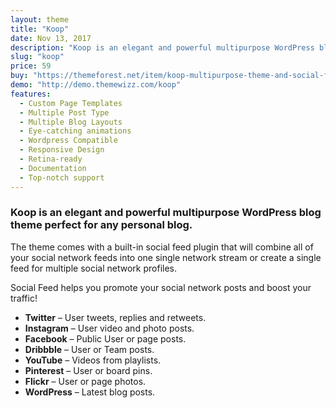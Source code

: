 ```yaml
---
layout: theme
title: "Koop"
date: Nov 13, 2017
description: "Koop is an elegant and powerful multipurpose WordPress blog theme perfect for any personal blog."
slug: "koop"
price: 59
buy: "https://themeforest.net/item/koop-multipurpose-theme-and-social-feed/20120685"
demo: "http://demo.themewizz.com/koop"
features:
  - Custom Page Templates
  - Multiple Post Type
  - Multiple Blog Layouts
  - Eye-catching animations
  - Wordpress Compatible
  - Responsive Design
  - Retina-ready
  - Documentation
  - Top-notch support
---
```


<h3 class="lead">Koop is an elegant and powerful multipurpose WordPress blog theme perfect for any personal blog.</h3>

The theme comes with a built-in social feed plugin that will combine all of your social network feeds into one single network stream or create a single feed for multiple social network profiles.

Social Feed helps you promote your social network posts and boost your traffic!

- **Twitter** – User tweets, replies and retweets.
- **Instagram** – User video and photo posts.
- **Facebook** – Public User or page posts.
- **Dribbble** – User or Team posts.
- **YouTube** – Videos from playlists.
- **Pinterest** – User or board pins.
- **Flickr** – User or page photos.
- **WordPress** – Latest blog posts.
